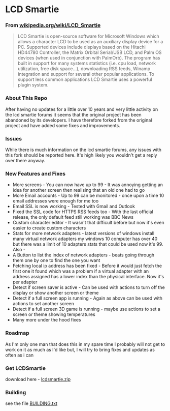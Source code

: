 # LCD Smartie
### From [wikipedia.org/wiki/LCD_Smartie](https://wikipedia.org/wiki/LCD_Smartie)
>LCD Smartie is open-source software for Microsoft Windows which allows a character LCD to be used as an auxiliary display device for a PC.
Supported devices include displays based on the Hitachi HD44780 Controller, the Matrix Orbital Serial/USB LCD, and Palm OS devices (when used in conjunction with PalmOrb).
The program has built in support for many systems statistics (i.e. cpu load, network utilization, free disk space...), downloading RSS feeds, Winamp integration and support for several other popular applications.
To support less common applications LCD Smartie uses a powerful plugin system.

### About This Repo
After having no updates for a little over 10 years and very little activity on the lcd smartie forums it seems that the original project has been abandoned by its developers.
I have therefore forked from the original project and have added some fixes and improvements.

### Issues
While there is much information on the lcd smartie forums, any issues with this fork should be reported here. It's high likely you wouldn't get a reply over there anyway.

### New Features and Fixes
- More screens - You can now have up to 99 - It was annoying getting an idea for another screen then realising that an old one had to go
- More Email accounts - Up to 99 can be monitored - once upon a time 10 email addresses were enough for me too
- Email SSL is now working - Tested with Gmail and Outlook
- Fixed the SSL code for HTTPS RSS feeds too - With the last official release, the only default feed still working was BBC News
- Custom character editor - It wasn't that difficult before but now it's even easier to create custom characters
- Stats for more network adapters - latest versions of windows install many virtual network adapters my windows 10 computer has over 40 but there was a limit of 10 adapters stats that could be used now it's 99. Also - 
- A Button to list the index of network adapters - beats going through them one by one to find the one you want
- Fetching local ip address has been fixed - Before it would just fetch the first one it found which was a problem if a virtual adapter with an address assigned has a lower index than the physical interface. Now it's per adapter
- Detect if screen saver is active - Can be used with actions to turn off the display or show another screen or theme
- Detect if a full screen app is running - Again as above can be used with actions to set another screen
- Detect if a full screen 3D game is running - maybe use actions to set a screen or theme showing temperatures
- Many more under the hood fixes

### Roadmap
As I'm only one man that does this in my spare time I probably will not get to work on it as much as I'd like but, I will try to bring fixes and updates as often as i can

### Get LCDSmartie
download here - [lcdsmartie.zip](/stokie-ant/lcd-smartie/releases/latest/download/lcdsmartie.zip)

### Building
see the file [BUILDING.txt](BUILDING.txt)

